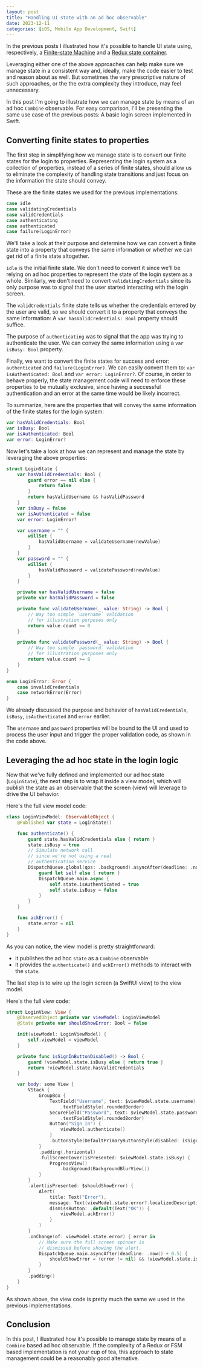 ```yaml
---
layout: post
title: "Handling UI state with an ad hoc observable"
date: 2023-12-11
categories: [iOS, Mobile App Development, Swift]
---
```

In the previous posts I illustrated how it's possible to handle UI state using, respectively, a [Finite-state Machine](https://andrea-prearo.github.io/ios/mobile%20app%20development/swift/2023/10/13/Handling-UI-state-with-finite-state-machines.html) and a [Redux state container](https://andrea-prearo.github.io/ios/mobile%20app%20development/swift/2023/11/25/Handling-UI-state-with-redux.html).

Leveraging either one of the above approaches can help make sure we manage state in a consistent way and, ideally, make the code easier to test and reason about as well. But sometimes the very prescriptive nature of such approaches, or the the extra complexity they introduce, may feel unnecessary.

In this post I'm going to illustrate how we can manage state by means of an ad hoc `Combine` observable. For easy comparison, I'll be presenting the same use case of the previous posts: A basic login screen implemented in Swift.


## Converting finite states to properties

The first step in simplifying how we manage state is to convert our finite states for the login to properties. Representing the login system as a collection of properties, instead of a series of finite states, should allow us to eliminate the complexity of handling state transitions and just focus on the information the state should convey.

These are the finite states we used for the previous implementations:

~~~ swift
case idle
case validatingCredentials
case validCredentials
case authenticating
case authenticated
case failure(LoginError)
~~~

We'll take a look at their purpose and determine how we can convert a finite state into a property that conveys the same information or whether we can get rid of a finite state altogether.

`idle` is the initial finite state. We don't need to convert it since we'll be relying on ad hoc properties to represent the state of the login system as a whole. Similarly, we don't need to convert `validatingCredentials` since its only purpose was to signal that the user started interacting with the login screen.

The `validCredentials` finite state tells us whether the credentials entered by the user are valid, so we should convert it to a property that conveys the same information: A `var hasValidCredentials: Bool` property should suffice.

The purpose of `authenticating` was to signal that the app was trying to authenticate the user. We can convey the same information using a `var isBusy: Bool` property.

Finally, we want to convert the finite states for success and error: `authenticated` and `failure(LoginError)`. We can easily convert them to: `var isAuthenticated: Bool` and `var error: LoginError?`. Of course, in order to behave properly, the state management code will need to enforce these properties to be mutually exclusive, since having a successful authentication and an error at the same time would be likely incorrect.

To summarize, here are the properties that will convey the same information of the finite states for the login system:

~~~ swift
var hasValidCredentials: Bool
var isBusy: Bool
var isAuthenticated: Bool
var error: LoginError?
~~~

Now let's take a look at how we can represent and manage the state by leveraging the above properties:

~~~ swift
struct LoginState {
    var hasValidCredentials: Bool {
        guard error == nil else {
            return false
        }
        return hasValidUsername && hasValidPassword
    }
    var isBusy = false
    var isAuthenticated = false
    var error: LoginError?

    var username = "" {
        willSet {
            hasValidUsername = validateUsername(newValue)
        }
    }
    var password = "" {
        willSet {
            hasValidPassword = validatePassword(newValue)
        }
    }

    private var hasValidUsername = false
    private var hasValidPassword = false

    private func validateUsername(_ value: String) -> Bool {
        // Way too simple `username` validation
        // for illustration purposes only
        return value.count >= 8
    }

    private func validatePassword(_ value: String) -> Bool {
        // Way too simple `password` validation
        // for illustration purposes only
        return value.count >= 8
    }
}
~~~

~~~ swift
enum LoginError: Error {
    case invalidCredentials
    case networkError(Error)
}
~~~

We already discussed the purpose and behavior of `hasValidCredentials`, `isBusy`, `isAuthenticated` and `error` earlier.

The `username` and `password` properties will be bound to the UI and used to process the user input and trigger the proper validation code, as shown in the code above.


## Leveraging the ad hoc state in the login logic

Now that we've fully defined and implemented our ad hoc state (`LoginState`), the next step is to wrap it inside a view model, which will publish the state as an observable that the screen (view) will leverage to drive the UI behavior.

Here's the full view model code:

~~~ swift
class LoginViewModel: ObservableObject {
    @Published var state = LoginState()

    func authenticate() {
        guard state.hasValidCredentials else { return }
        state.isBusy = true
        // Simulate network call
        // since we're not using a real
        // authentication service
        DispatchQueue.global(qos: .background).asyncAfter(deadline: .now() + 2.0) { [weak self] in
            guard let self else { return }
            DispatchQueue.main.async {
                self.state.isAuthenticated = true
                self.state.isBusy = false
            }
        }
    }

    func ackError() {
        state.error = nil
    }
}
~~~

As you can notice, the view model is pretty straightforward:
* it publishes the ad hoc `state` as a `Combine` observable
* it provides the `authenticate()` and `ackError()` methods to interact with the `state`.

The last step is to wire up the login screen (a SwiftUI view) to the view model.

Here's the full view code:

~~~ swift
struct LoginView: View {
    @ObservedObject private var viewModel: LoginViewModel
    @State private var shouldShowError: Bool = false

    init(viewModel: LoginViewModel) {
        self.viewModel = viewModel
    }

    private func isSignInButtonDisabled() -> Bool {
        guard !viewModel.state.isBusy else { return true }
        return !viewModel.state.hasValidCredentials
    }

    var body: some View {
        VStack {
            GroupBox {
                TextField("Username", text: $viewModel.state.username)
                    .textFieldStyle(.roundedBorder)
                SecureField("Password", text: $viewModel.state.password)
                    .textFieldStyle(.roundedBorder)
                Button("Sign In") {
                    viewModel.authenticate()
                }
                .buttonStyle(DefaultPrimaryButtonStyle(disabled: isSignInButtonDisabled()))
            }
            .padding(.horizontal)
            .fullScreenCover(isPresented: $viewModel.state.isBusy) {
                ProgressView()
                    .background(BackgroundBlurView())
            }
        }
        .alert(isPresented: $shouldShowError) {
            Alert(
                title: Text("Error"),
                message: Text(viewModel.state.error?.localizedDescription ?? "Unknown error"),
                dismissButton: .default(Text("OK")) {
                    viewModel.ackError()
                }
            )
        }
        .onChange(of: viewModel.state.error) { error in
            // Make sure the full screen spinner is
            // dismissed before showing the alert.
            DispatchQueue.main.asyncAfter(deadline: .now() + 0.5) {
                shouldShowError = (error != nil) && !viewModel.state.isBusy
            }
        }
        .padding()
    }
}
~~~

As shown above, the view code is pretty much the same we used in the previous implementations.


## Conclusion

In this post, I illustrated how it's possible to manage state by means of a `Combine` based ad hoc observable. If the complexity of a Redux or FSM based implementation is not your cup of tea, this approach to state management could be a reasonably good alternative.
